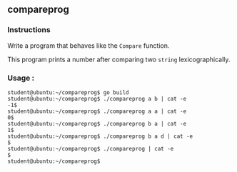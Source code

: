 ## compareprog

### Instructions

Write a program that behaves like the `Compare` function.

This program prints a number after comparing two `string` lexicographically.

### Usage :

```console
student@ubuntu:~/compareprog$ go build
student@ubuntu:~/compareprog$ ./compareprog a b | cat -e
-1$
student@ubuntu:~/compareprog$ ./compareprog a a | cat -e
0$
student@ubuntu:~/compareprog$ ./compareprog b a | cat -e
1$
student@ubuntu:~/compareprog$ ./compareprog b a d | cat -e
$
student@ubuntu:~/compareprog$ ./compareprog | cat -e
$
student@ubuntu:~/compareprog$
```

